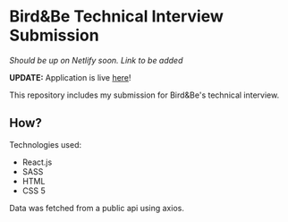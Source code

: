 # Bird&Be Technical Interview Submission

*Should be up on Netlify soon. Link to be added*

**UPDATE:** Application is live [here](https://romantic-poitras-8bad64.netlify.app/)!

This repository includes my submission for Bird&Be's technical interview.

## How?

Technologies used:
- React.js
- SASS
- HTML
- CSS 5

Data was fetched from a public api using axios.